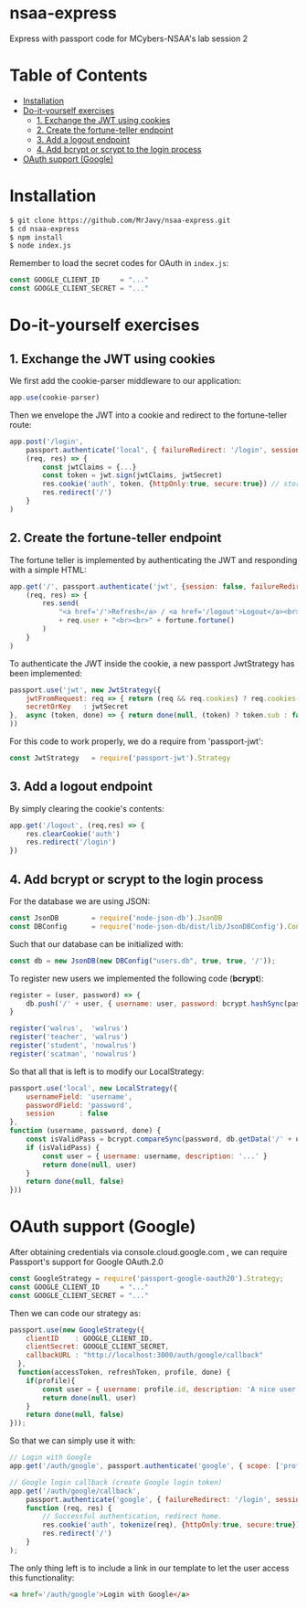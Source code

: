 # nsaa-express
Express with passport code for MCybers-NSAA's lab session 2

# Table of Contents  
- [Installation](#Installation)
- [Do-it-yourself exercises](#Do-it-yourself-exercises)
    - [1. Exchange the JWT using cookies](#1-Exchange-the-JWT-using-cookies)
    - [2. Create the fortune-teller endpoint](#2-Create-the-fortune-teller-endpoint)
    - [3. Add a logout endpoint](#3-Add-a-logout-endpoint)
    - [4. Add bcrypt or scrypt to the login process](#4-Add-bcrypt-or-scrypt-to-the-login-process)
- [OAuth support (Google)](#OAuth-support-Google)

# Installation
``` bash
$ git clone https://github.com/MrJavy/nsaa-express.git
$ cd nsaa-express
$ npm install
$ node index.js
```

Remember to load the secret codes for OAuth in `index.js`:
``` js
const GOOGLE_CLIENT_ID     = "..."
const GOOGLE_CLIENT_SECRET = "..."
```

# Do-it-yourself exercises
## 1. Exchange the JWT using cookies
We first add the cookie-parser middleware to our application:
``` js
app.use(cookie-parser)
```
Then we envelope the JWT into a cookie and redirect to the fortune-teller route:
``` js
app.post('/login',
    passport.authenticate('local', { failureRedirect: '/login', session: false }),
    (req, res) => {
        const jwtClaims = {...}
        const token = jwt.sign(jwtClaims, jwtSecret)
        res.cookie('auth', token, {httpOnly:true, secure:true}) // stores token into cookie
        res.redirect('/')
    }
)
```
## 2. Create the fortune-teller endpoint
The fortune teller is implemented by authenticating the JWT and responding with a simple HTML:
``` js
app.get('/', passport.authenticate('jwt', {session: false, failureRedirect: '/login'}), 
    (req, res) => {
        res.send(
            "<a href='/'>Refresh</a> / <a href='/logout'>Logout</a><br><br>User: " 
            + req.user + "<br><br>" + fortune.fortune()
        )
    }
)
```
To authenticate the JWT inside the cookie, a new passport JwtStrategy has been implemented:
``` js
passport.use('jwt', new JwtStrategy({
    jwtFromRequest: req => { return (req && req.cookies) ? req.cookies.auth : null },
    secretOrKey   : jwtSecret
},  async (token, done) => { return done(null, (token) ? token.sub : false) }
))
```
For this code to work properly, we do a require from 'passport-jwt':
```js
const JwtStrategy   = require('passport-jwt').Strategy
```
## 3. Add a logout endpoint
By simply clearing the cookie's contents:
``` js
app.get('/logout', (req,res) => {
    res.clearCookie('auth')
    res.redirect('/login')
})
```
## 4. Add bcrypt or scrypt to the login process
For the database we are using JSON:
``` js
const JsonDB        = require('node-json-db').JsonDB
const DBConfig      = require('node-json-db/dist/lib/JsonDBConfig').Config
```
Such that our database can be initialized with:
``` js
const db = new JsonDB(new DBConfig("users.db", true, true, '/'));
```
To register new users we implemented the following code (**bcrypt**):
``` js
register = (user, password) => { 
    db.push('/' + user, { username: user, password: bcrypt.hashSync(password, 10) }) 
}

register('walrus',  'walrus')
register('teacher', 'walrus')
register('student', 'nowalrus')
register('scatman', 'nowalrus')
```
So that all that is left is to modify our LocalStrategy:
``` js
passport.use('local', new LocalStrategy({
    usernameField: 'username',
    passwordField: 'password',
    session      : false
},
function (username, password, done) {
    const isValidPass = bcrypt.compareSync(password, db.getData('/' + username).password);
    if (isValidPass) {
        const user = { username: username, description: '...' }
        return done(null, user)
    }
    return done(null, false)
}))
```
# OAuth support (Google)
After obtaining credentials via console.cloud.google.com , we can require Passport's support for Google OAuth.2.0 
``` js
const GoogleStrategy = require('passport-google-oauth20').Strategy;
const GOOGLE_CLIENT_ID     = "..."
const GOOGLE_CLIENT_SECRET = "..."
```
Then we can code our strategy as:
``` js
passport.use(new GoogleStrategy({
    clientID    : GOOGLE_CLIENT_ID,
    clientSecret: GOOGLE_CLIENT_SECRET,
    callbackURL : "http://localhost:3000/auth/google/callback"
  },
  function(accessToken, refreshToken, profile, done) {
    if(profile){
        const user = { username: profile.id, description: 'A nice user' }
        return done(null, user)
    }
    return done(null, false)
}));
```
So that we can simply use it with:
``` js
// Login with Google
app.get('/auth/google', passport.authenticate('google', { scope: ['profile'] }));

// Google login callback (create Google login token)
app.get('/auth/google/callback',
    passport.authenticate('google', { failureRedirect: '/login', session: false }),
    function (req, res) {
        // Successful authentication, redirect home.
        res.cookie('auth', tokenize(req), {httpOnly:true, secure:true})
        res.redirect('/')
    }
);
```
The only thing left is to include a link in our template to let the user access this functionality:
``` html
<a href='/auth/google'>Login with Google</a>
```
